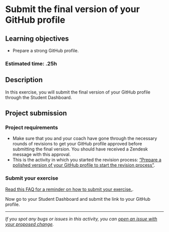 # Submit the final version of your GitHub profile

## **Learning objectives**

- Prepare a strong GitHub profile.

### **Estimated time: .25h**

## **Description**

In this exercise, you will submit the final version of your GitHub profile through the Student Dashboard.

## Project submission

### Project requirements

- Make sure that you and your coach have gone through the necessary rounds of revisions to get your GitHub profile approved before submitting the final version. You should have received a Zendesk message with this approval.
- This is the activity in which you started the revision process: [“Prepare a polished version of your GitHub profile to start the revision process”](https://github.com/microverseinc/curriculum-professional-skills/blob/main/job-search/prepare-polished-GitHub-profile.md).

### Submit your exercise

[Read this FAQ for a reminder on how to submit your exercise.](https://microverse.zendesk.com/hc/en-us/articles/360061344234). 

Now go to your Student Dashboard and submit the link to your GitHub profile. 

------

_If you spot any bugs or issues in this activity, you can [open an issue with your proposed change](https://github.com/microverseinc/curriculum-transversal-skills/blob/main/git-github/articles/open_issue.md)._
